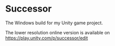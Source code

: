# Successor
The Windows build for my Unity game project.

The lower resolution online version is available on https://play.unity.com/p/successor/edit
